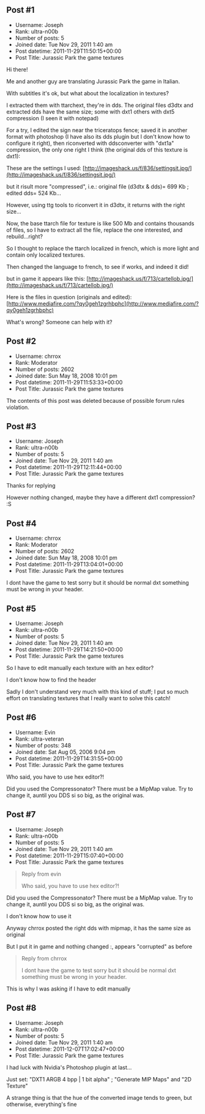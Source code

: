 ## Post #1
- Username: Joseph
- Rank: ultra-n00b
- Number of posts: 5
- Joined date: Tue Nov 29, 2011 1:40 am
- Post datetime: 2011-11-29T11:50:15+00:00
- Post Title: Jurassic Park the game textures

Hi there!

Me and another guy are translating Jurassic Park the game in Italian.

With subtitles it's ok, but what about the localization in textures?

I extracted them with ttarchext, they're in dds.
The original files d3dtx and extracted dds have the same size; some with dxt1 others with dxt5 compression (I seen it with notepad)

For a try, I edited the sign near the triceratops fence; saved it in another format with photoshop (I have also its dds plugin but I don't know how to configure it right), then riconverted with ddsconverter with "dxt1a" compression, the only one right I think (the original dds of this texture is dxt1):

These are the settings I used:
[http://imageshack.us/f/836/settingsit.jpg/](http://imageshack.us/f/836/settingsit.jpg/)


but it risult more "compressed", i.e.: original file (d3dtx & dds)= 699 Kb ; edited dds= 524 Kb...

However, using ttg tools to riconvert it in d3dtx, it returns with the right size...

Now, the base ttarch file for texture is like 500 Mb and contains thousands of files, so I have to extract all the file, replace the one interested, and rebuild...right?

So I thought to replace the ttarch localized in french, which is more light and contain only localized textures.

Then changed the language to french, to see if works, and indeed it did! 

but in game it appears like this:
[http://imageshack.us/f/713/cartellob.jpg/](http://imageshack.us/f/713/cartellob.jpg/)


Here is the files in question (originals and edited):
[http://www.mediafire.com/?qy0geh1zgrhbphc](http://www.mediafire.com/?qy0geh1zgrhbphc)

What's wrong? Someone can help with it?
## Post #2
- Username: chrrox
- Rank: Moderator
- Number of posts: 2602
- Joined date: Sun May 18, 2008 10:01 pm
- Post datetime: 2011-11-29T11:53:33+00:00
- Post Title: Jurassic Park the game textures

The contents of this post was deleted because of possible forum rules violation.
## Post #3
- Username: Joseph
- Rank: ultra-n00b
- Number of posts: 5
- Joined date: Tue Nov 29, 2011 1:40 am
- Post datetime: 2011-11-29T12:11:44+00:00
- Post Title: Jurassic Park the game textures

Thanks for replying

However nothing changed, maybe they have a different dxt1 compression? :S
## Post #4
- Username: chrrox
- Rank: Moderator
- Number of posts: 2602
- Joined date: Sun May 18, 2008 10:01 pm
- Post datetime: 2011-11-29T13:04:01+00:00
- Post Title: Jurassic Park the game textures

I dont have the game to test sorry but it should be normal dxt something must be wrong in your header.
## Post #5
- Username: Joseph
- Rank: ultra-n00b
- Number of posts: 5
- Joined date: Tue Nov 29, 2011 1:40 am
- Post datetime: 2011-11-29T14:21:50+00:00
- Post Title: Jurassic Park the game textures

So I have to edit manually each texture with an hex editor?

I don't know how to find the header 

Sadly I don't understand very much with this kind of stuff; I put so much effort on translating textures that I really want to solve this catch!
## Post #6
- Username: Evin
- Rank: ultra-veteran
- Number of posts: 348
- Joined date: Sat Aug 05, 2006 9:04 pm
- Post datetime: 2011-11-29T14:31:55+00:00
- Post Title: Jurassic Park the game textures

Who said, you have to use hex editor?!

Did you used the Compressonator? There must be a MipMap value. Try to change it, auntil you DDS si so big, as the original was.
## Post #7
- Username: Joseph
- Rank: ultra-n00b
- Number of posts: 5
- Joined date: Tue Nov 29, 2011 1:40 am
- Post datetime: 2011-11-29T15:07:40+00:00
- Post Title: Jurassic Park the game textures

> Reply from evin
>
> Who said, you have to use hex editor?!

Did you used the Compressonator? There must be a MipMap value. Try to change it, auntil you DDS si so big, as the original was.

I don't know how to use it 

Anyway chrrox posted the right dds with mipmap, it has the same size as original 

But I put it in game and nothing changed :\, appears "corrupted" as before

> Reply from chrrox
>
> I dont have the game to test sorry but it should be normal dxt something must be wrong in your header.

This is why I was asking if I have to edit manually
## Post #8
- Username: Joseph
- Rank: ultra-n00b
- Number of posts: 5
- Joined date: Tue Nov 29, 2011 1:40 am
- Post datetime: 2011-12-07T17:02:47+00:00
- Post Title: Jurassic Park the game textures

I had luck with Nvidia's Photoshop plugin at last...

Just set:
"DXT1         ARGB   4 bpp | 1 bit alpha" ; "Generate MIP Maps" and "2D Texture"

A strange thing is that the hue of the converted image tends to green, but otherwise, everything's fine
